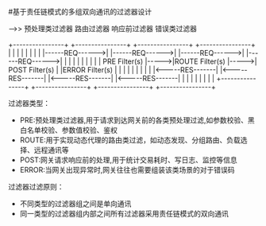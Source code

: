 #基于责任链模式的多组双向通讯的过滤器设计

-->> 预处理类过滤器			路由过滤器					响应前过滤器				错误类过滤器
     
+----------------+		+----------------+		+----------------+		+----------------+
|				 |		|				 |		|				 |		|				 |
|------REQ------>|		|------REQ------>|		|------REQ------>|		|------REQ------>|
|				 |		|				 |		|				 |		|				 |
| PRE Filter(s)	 |----->|ROUTE Filter(s) |----->| POST Filter(s) |		|ERROR Filter(s) |
|				 |		|				 |		|				 |		|				 |
|<-----RES-------|		|<-----RES-------|		|<-----RES-------|		|<-----RES-------|
|				 |		|				 |		|				 |		|				 |
+----------------+		+----------------+		+----------------+		+----------------+


过滤器类型：
+ PRE:预处理类过滤器,用于请求到达网关前的各类预处理过滤,如参数校验、黑白名单校验、参数值校验、鉴权
+ ROUTE:用于实现动态代理的路由类过滤，如动态发现、分组路由、负载选择、远程通讯等
+ POST:网关请求响应前的处理,用于统计交易耗时、写日志、监控等信息
+ ERROR:当网关出现异常时,网关往往也需要组装该类场景的对于错误码

过滤器过滤原则：
+ 不同类型的过滤器组之间是单向通讯
+ 同一类型的过滤器组内部之间所有过滤器采用责任链模式的双向通讯
